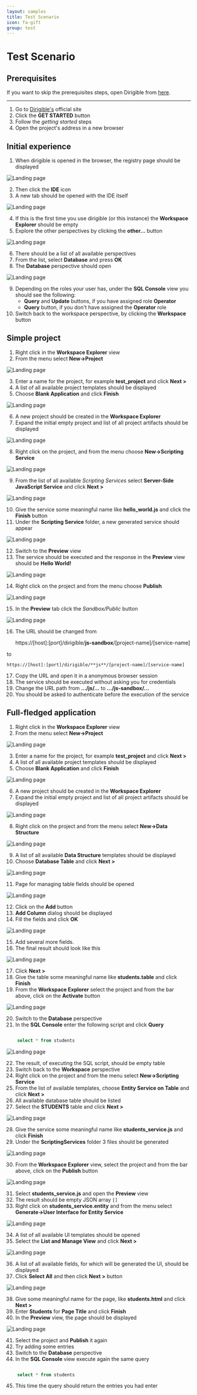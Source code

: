 ```yaml
---
layout: samples
title: Test Scenario
icon: fa-gift
group: test
---
```


Test Scenario
===

Prerequisites
---

If you want to skip the prerequisites steps, open Dirigible from [here](http://trial.dirigible.io).

---


1. Go to [Dirigible's](http://www.dirigible.io/) official site
2. Click the **GET STARTED** button
3. Follow the *getting started* steps
4. Open the project's address in a new browser

Initial experience
---

1. When dirigible is opened in the browser, the registry page should be displayed


![Landing page](images/test_scenario/1.png)


2. Then click the **IDE** icon
3. A new tab should be opened with the IDE itself


![Landing page](images/test_scenario/2.png)


4. If this is the first time you use dirigible (or this instance) the **Workspace Explorer** should be empty
5. Explore the other perspectives by clicking the **other...** button


![Landing page](images/test_scenario/3.png)


6. There should be a list of all available perspectives
7. From the list, select **Database** and press **OK**
8. The **Database** perspective should open


![Landing page](images/test_scenario/4.png)


9. Depending on the roles your user has, under the **SQL Console** view you should see the following:
	* **Query** and **Update** buttons, if you have assigned role **Operator**
	* **Query** button, if you don't have assigned the **Operator** role
10. Switch back to the workspace perspective, by clicking the **Workspace** button

Simple project
---

1. Right click in the **Workspace Explorer** view
2. From the menu select **New->Project**


![Landing page](images/test_scenario/5.png)


3. Enter a name for the project, for example **test_project** and click **Next >**
4. A list of all available project templates should be displayed
5. Choose **Blank Application** and click **Finish**


![Landing page](images/test_scenario/6.png)


6. A new project should be created in the **Workspace Explorer**
7. Expand the initial empty project and list of all project artifacts should be displayed


![Landing page](images/test_scenario/7.png)


8. Right click on the project, and from the menu choose **New->Scripting Service**


![Landing page](images/test_scenario/8.png)


9. From the list of all available *Scripting Services* select **Server-Side JavaScript Service** and click **Next >**


![Landing page](images/test_scenario/9.png)


10. Give the service some meaningful name like **hello_world.js** and click the **Finish** button
11. Under the **Scripting Service** folder, a new generated service should appear


![Landing page](images/test_scenario/10.png)


12. Switch to the **Preview** view
13. The service should be executed and the response in the **Preview** view should be **Hello World!**


![Landing page](images/test_scenario/11.png)


14. Right click on the project and from the menu choose **Publish**


![Landing page](images/test_scenario/12.png)


15. In the **Preview** tab click the *Sandbox/Public* button


![Landing page](images/test_scenario/13.png)


16. The URL should be changed from 

	https://[host]:[port]/dirigible/**js-sandbox**/[project-name]/[service-name]

to 

	https://[host]:[port]/dirigible/**js**/[project-name]/[service-name]

17. Copy the URL and open it in a anonymous browser session
18. The service should be executed without asking you for credentials
19. Change the URL path from **.../js/...** to **.../js-sandbox/...**
20. You should be asked to authenticate before the execution of the service

Full-fledged application
---

1. Right click in the **Workspace Explorer** view
2. From the menu select **New->Project**


![Landing page](images/test_scenario/5.png)


3. Enter a name for the project, for example **test_project** and click **Next >**
4. A list of all available project templates should be displayed
5. Choose **Blank Application** and click **Finish**


![Landing page](images/test_scenario/6.png)


6. A new project should be created in the **Workspace Explorer**
7. Expand the initial empty project and list of all project artifacts should be displayed


![Landing page](images/test_scenario/7.png)


8. Right click on the project and from the menu select **New->Data Structure**


![Landing page](images/test_scenario/14.png)


9. A list of all available **Data Structure** templates should be displayed
10. Choose **Database Table** and click **Next >**


![Landing page](images/test_scenario/15.png)


11. Page for managing table fields should be opened


![Landing page](images/test_scenario/16.png)


12. Click on the **Add** button
13. **Add Column** dialog should be displayed
14. Fill the fields and click **OK**


![Landing page](images/test_scenario/17.png)


15. Add several more fields.
16. The final result should look like this


![Landing page](images/test_scenario/18.png)


17. Click **Next >**
18. Give the table some meaningful name like **students.table** and click **Finish**
19. From the **Workspace Explorer** select the project and from the bar above, click on the **Activate** button


![Landing page](images/test_scenario/19.png)


20. Switch to the **Database** perspective
21. In the **SQL Console** enter the following script and click **Query**

```sql

	select * from students

```

![Landing page](images/test_scenario/20.png)


22. The result, of executing the SQL script, should be empty table
23. Switch back to the **Workspace** perspective
24. Right click on the project and from the menu select **New->Scripting Service**
25. From the list of available templates, choose **Entity Service on Table** and click **Next >**
26. All available database table should be listed
27. Select the **STUDENTS** table and click **Next >**


![Landing page](images/test_scenario/21.png)


28. Give the service some meaningful name like **students_service.js** and click **Finish**
29. Under the **ScriptingServices** folder 3 files should be generated


![Landing page](images/test_scenario/22.png)


30. From the **Workspace Explorer** view, select the project and from the bar above, click on the **Publish** button


![Landing page](images/test_scenario/23.png)


31. Select **students_service.js** and open the **Preview** view
32. The result should be empty JSON array `[]`
33. Right click on **students_service.entity** and from the menu select **Generate->User Interface for Entity Service**


![Landing page](images/test_scenario/24.png)


34. A list of all available UI templates should be opened
35. Select the **List and Manage View** and click **Next >**


![Landing page](images/test_scenario/25.png)


36. A list of all available fields, for which will be generated the UI, should be displayed
37. Click **Select All** and then click **Next >** button


![Landing page](images/test_scenario/26.png)


38. Give some meaningful name for the page, like **students.html** and click **Next >**
39. Enter **Students** for **Page Title** and click **Finish**
40. In the **Preview** view, the page should be displayed


![Landing page](images/test_scenario/27.png)


41. Select the project and **Publish** it again
42. Try adding some entries
43. Switch to the **Database** perspective
44. In the **SQL Console** view execute again the same query
	
```sql

	select * from students

```
	
45. This time the query should return the entries you had enter

